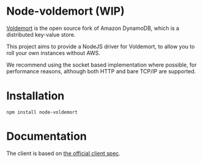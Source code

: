 # Node-voldemort (WIP)
[Voldemort](http://github.com/voldemort/voldemort) is the open source fork of Amazon DynamoDB, which
is a distributed key-value store.

This project aims to provide a NodeJS driver for Voldemort, to allow you to roll your own
instances without AWS.

We recommend using the socket based implementation where possible, for performance reasons, although
both HTTP and bare TCP/IP are supported.

# Installation
```
npm install node-voldemort
```

# Documentation
The client is based on [the official client spec](https://github.com/voldemort/voldemort/wiki/Writing-own-client-for-Voldemort).
